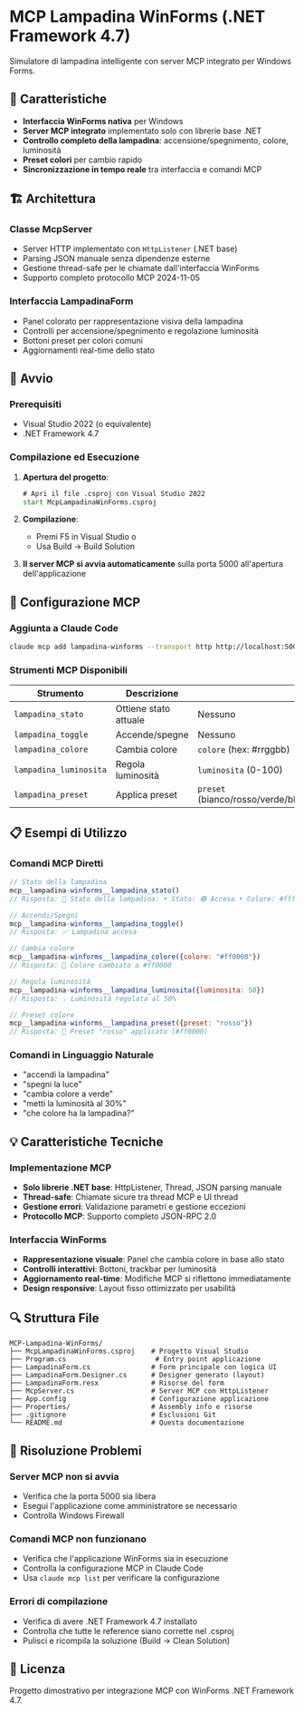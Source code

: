 # MCP Lampadina WinForms (.NET Framework 4.7)

Simulatore di lampadina intelligente con server MCP integrato per Windows Forms.

## 🔧 Caratteristiche

- **Interfaccia WinForms nativa** per Windows
- **Server MCP integrato** implementato solo con librerie base .NET
- **Controllo completo della lampadina**: accensione/spegnimento, colore, luminosità
- **Preset colori** per cambio rapido
- **Sincronizzazione in tempo reale** tra interfaccia e comandi MCP

## 🏗️ Architettura

### Classe McpServer
- Server HTTP implementato con `HttpListener` (.NET base)
- Parsing JSON manuale senza dipendenze esterne
- Gestione thread-safe per le chiamate dall'interfaccia WinForms
- Supporto completo protocollo MCP 2024-11-05

### Interfaccia LampadinaForm
- Panel colorato per rappresentazione visiva della lampadina
- Controlli per accensione/spegnimento e regolazione luminosità
- Bottoni preset per colori comuni
- Aggiornamenti real-time dello stato

## 🚀 Avvio

### Prerequisiti
- Visual Studio 2022 (o equivalente)
- .NET Framework 4.7

### Compilazione ed Esecuzione

1. **Apertura del progetto**:
   ```cmd
   # Apri il file .csproj con Visual Studio 2022
   start McpLampadinaWinForms.csproj
   ```

2. **Compilazione**:
   - Premi F5 in Visual Studio o
   - Usa Build → Build Solution

3. **Il server MCP si avvia automaticamente** sulla porta 5000 all'apertura dell'applicazione

## 🔌 Configurazione MCP

### Aggiunta a Claude Code
```bash
claude mcp add lampadina-winforms --transport http http://localhost:5000/mcp
```

### Strumenti MCP Disponibili

| Strumento | Descrizione | Parametri |
|-----------|-------------|-----------|
| `lampadina_stato` | Ottiene stato attuale | Nessuno |
| `lampadina_toggle` | Accende/spegne | Nessuno |
| `lampadina_colore` | Cambia colore | `colore` (hex: #rrggbb) |
| `lampadina_luminosita` | Regola luminosità | `luminosita` (0-100) |
| `lampadina_preset` | Applica preset | `preset` (bianco/rosso/verde/blu/giallo/magenta/ciano/arancione) |

## 📋 Esempi di Utilizzo

### Comandi MCP Diretti

```javascript
// Stato della lampadina
mcp__lampadina-winforms__lampadina_stato()
// Risposta: 🔌 Stato della lampadina: • Stato: 🟢 Accesa • Colore: #ffffff • Luminosità: 100%

// Accendi/Spegni
mcp__lampadina-winforms__lampadina_toggle()
// Risposta: ✅ Lampadina accesa

// Cambia colore
mcp__lampadina-winforms__lampadina_colore({colore: "#ff0000"})
// Risposta: 🎨 Colore cambiato a #ff0000

// Regola luminosità
mcp__lampadina-winforms__lampadina_luminosita({luminosita: 50})
// Risposta: 💡 Luminosità regolata al 50%

// Preset colore
mcp__lampadina-winforms__lampadina_preset({preset: "rosso"})
// Risposta: 🎯 Preset "rosso" applicato (#ff0000)
```

### Comandi in Linguaggio Naturale
- "accendi la lampadina"
- "spegni la luce"
- "cambia colore a verde"
- "metti la luminosità al 30%"
- "che colore ha la lampadina?"

## 💡 Caratteristiche Tecniche

### Implementazione MCP
- **Solo librerie .NET base**: HttpListener, Thread, JSON parsing manuale
- **Thread-safe**: Chiamate sicure tra thread MCP e UI thread
- **Gestione errori**: Validazione parametri e gestione eccezioni
- **Protocollo MCP**: Supporto completo JSON-RPC 2.0

### Interfaccia WinForms
- **Rappresentazione visuale**: Panel che cambia colore in base allo stato
- **Controlli interattivi**: Bottoni, trackbar per luminosità
- **Aggiornamento real-time**: Modifiche MCP si riflettono immediatamente
- **Design responsive**: Layout fisso ottimizzato per usabilità

## 🔍 Struttura File

```
MCP-Lampadina-WinForms/
├── McpLampadinaWinForms.csproj    # Progetto Visual Studio
├── Program.cs                      # Entry point applicazione
├── LampadinaForm.cs               # Form principale con logica UI
├── LampadinaForm.Designer.cs      # Designer generato (layout)
├── LampadinaForm.resx             # Risorse del form
├── McpServer.cs                   # Server MCP con HttpListener
├── App.config                     # Configurazione applicazione
├── Properties/                    # Assembly info e risorse
├── .gitignore                     # Esclusioni Git
└── README.md                      # Questa documentazione
```

## 🐛 Risoluzione Problemi

### Server MCP non si avvia
- Verifica che la porta 5000 sia libera
- Esegui l'applicazione come amministratore se necessario
- Controlla Windows Firewall

### Comandi MCP non funzionano
- Verifica che l'applicazione WinForms sia in esecuzione
- Controlla la configurazione MCP in Claude Code
- Usa `claude mcp list` per verificare la configurazione

### Errori di compilazione
- Verifica di avere .NET Framework 4.7 installato
- Controlla che tutte le reference siano corrette nel .csproj
- Pulisci e ricompila la soluzione (Build → Clean Solution)

## 📜 Licenza

Progetto dimostrativo per integrazione MCP con WinForms .NET Framework 4.7.